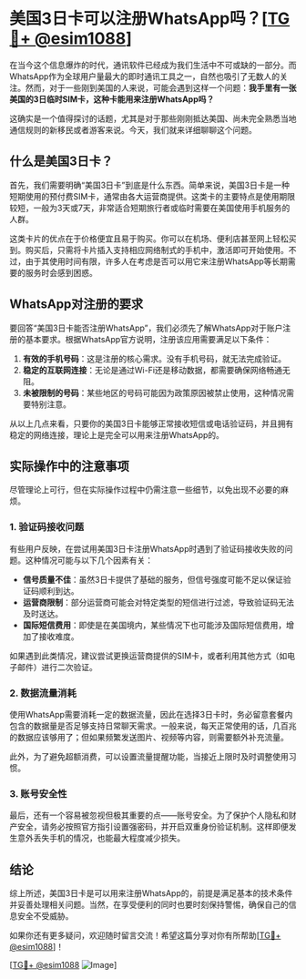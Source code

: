 # 美国3日卡可以注册WhatsApp吗？[[TG💪+ @esim1088](https://t.me/s/esim1088)]

在当今这个信息爆炸的时代，通讯软件已经成为我们生活中不可或缺的一部分。而WhatsApp作为全球用户量最大的即时通讯工具之一，自然也吸引了无数人的关注。然而，对于一些刚到美国的人来说，可能会遇到这样一个问题：**我手里有一张美国的3日临时SIM卡，这种卡能用来注册WhatsApp吗？**

这确实是一个值得探讨的话题，尤其是对于那些刚刚抵达美国、尚未完全熟悉当地通信规则的新移民或者游客来说。今天，我们就来详细聊聊这个问题。

## 什么是美国3日卡？

首先，我们需要明确“美国3日卡”到底是什么东西。简单来说，美国3日卡是一种短期使用的预付费SIM卡，通常由各大运营商提供。这类卡的主要特点是使用期限较短，一般为3天或7天，非常适合短期旅行者或临时需要在美国使用手机服务的人群。

这类卡片的优点在于价格便宜且易于购买。你可以在机场、便利店甚至网上轻松买到。购买后，只需将卡片插入支持相应网络制式的手机中，激活即可开始使用。不过，由于其使用时间有限，许多人在考虑是否可以用它来注册WhatsApp等长期需要的服务时会感到困惑。

## WhatsApp对注册的要求

要回答“美国3日卡能否注册WhatsApp”，我们必须先了解WhatsApp对于账户注册的基本要求。根据WhatsApp官方说明，注册该应用需要满足以下条件：

1. **有效的手机号码**：这是注册的核心需求。没有手机号码，就无法完成验证。
2. **稳定的互联网连接**：无论是通过Wi-Fi还是移动数据，都需要确保网络畅通无阻。
3. **未被限制的号码**：某些地区的号码可能因为政策原因被禁止使用，这种情况需要特别注意。

从以上几点来看，只要你的美国3日卡能够正常接收短信或电话验证码，并且拥有稳定的网络连接，理论上是完全可以用来注册WhatsApp的。

## 实际操作中的注意事项

尽管理论上可行，但在实际操作过程中仍需注意一些细节，以免出现不必要的麻烦。

### 1. 验证码接收问题

有些用户反映，在尝试用美国3日卡注册WhatsApp时遇到了验证码接收失败的问题。这种情况可能与以下几个因素有关：

- **信号质量不佳**：虽然3日卡提供了基础的服务，但信号强度可能不足以保证验证码顺利到达。
- **运营商限制**：部分运营商可能会对特定类型的短信进行过滤，导致验证码无法及时送达。
- **国际短信费用**：即使是在美国境内，某些情况下也可能涉及国际短信费用，增加了接收难度。

如果遇到此类情况，建议尝试更换运营商提供的SIM卡，或者利用其他方式（如电子邮件）进行二次验证。

### 2. 数据流量消耗

使用WhatsApp需要消耗一定的数据流量，因此在选择3日卡时，务必留意套餐内包含的数据量是否足够支持日常聊天需求。一般来说，每天正常使用的话，几百兆的数据应该够用了；但如果频繁发送图片、视频等内容，则需要额外补充流量。

此外，为了避免超额消费，可以设置流量提醒功能，当接近上限时及时调整使用习惯。

### 3. 账号安全性

最后，还有一个容易被忽视但极其重要的点——账号安全。为了保护个人隐私和财产安全，请务必按照官方指引设置强密码，并开启双重身份验证机制。这样即便发生意外丢失手机的情况，也能最大程度减少损失。

## 结论

综上所述，美国3日卡是可以用来注册WhatsApp的，前提是满足基本的技术条件并妥善处理相关问题。当然，在享受便利的同时也要时刻保持警惕，确保自己的信息安全不受威胁。

如果你还有更多疑问，欢迎随时留言交流！希望这篇分享对你有所帮助[[TG💪+ @esim1088](https://t.me/s/esim1088)]！

[[TG💪+ @esim1088](https://t.me/s/esim1088) ![Image](https://i.postimg.cc/4NQfJmqS/Snipaste-2025-05-13-00-14-12.png)]